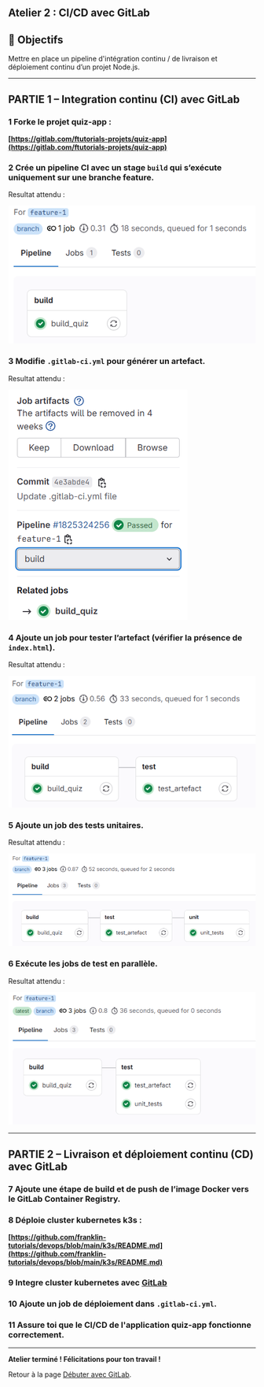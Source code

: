 ## Atelier 2 : CI/CD avec GitLab 

## 🎯 Objectifs
Mettre en place un pipeline d'intégration continu / de livraison et déploiement continu d’un projet Node.js.

---

## PARTIE 1 – Integration continu (CI) avec GitLab

### 1 Forke le projet quiz-app :

**[https://gitlab.com/ftutorials-projets/quiz-app](https://gitlab.com/ftutorials-projets/quiz-app)**

### 2 Crée un pipeline CI avec un stage `build` qui s’exécute uniquement sur une branche feature.

Resultat attendu : 

![alt text](../images/gitlab2-1.PNG)

### 3 Modifie `.gitlab-ci.yml` pour générer un artefact. 

Resultat attendu : 

![alt text](../images/gitlab2-3.PNG)

### 4 Ajoute un job pour tester l’artefact (vérifier la présence de `index.html`).

Resultat attendu : 

![alt text](../images/gitlab2-2.PNG)

### 5 Ajoute un job des tests unitaires.

Resultat attendu : 

![alt text](../images/gitlab2-4.PNG)

### 6 Exécute les jobs de test en parallèle.

Resultat attendu : 

![alt text](../images/gitlab2-5.PNG)

---

## PARTIE 2 – Livraison et déploiement continu (CD) avec GitLab

### 7 Ajoute une étape de build et de push de l’image Docker vers le GitLab Container Registry.

### 8 Déploie cluster kubernetes k3s :

**[https://github.com/franklin-tutorials/devops/blob/main/k3s/README.md](https://github.com/franklin-tutorials/devops/blob/main/k3s/README.md)**

### 9 Integre cluster kubernetes avec [GitLab](https://docs.gitlab.com/user/clusters/agent/)

### 10 Ajoute un job de déploiement dans `.gitlab-ci.yml`.

### 11 Assure toi que le CI/CD de l'application quiz-app fonctionne correctement.

---

**Atelier terminé ! Félicitations pour ton travail !**


Retour à la page [Débuter avec GitLab](README.md).
